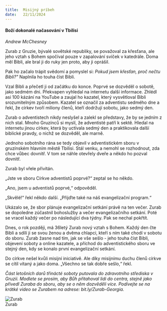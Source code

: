 ```yaml
---
title:  Misijný príbeh
date:   22/11/2024
---
```


#### Boží dokonalé načasování v Tbilisi

_Andrew McChesney_

Zurab z Gruzie, bývalé sovětské republiky, se považoval za křesťana, ale jeho vztah s Bohem spočíval pouze v zapalování svíček v katedrále. Doma měl Bibli, ale bral ji do ruky jen proto, aby ji oprášil.

Pak ho začalo trápit svědomí a pomyslel si: _Pokud jsem křesťan, proč nečtu Bibli?"_ Naplnila ho touha číst Bibli.

Vzal Bibli a přečetl ji od začátku do konce. Poprvé se dozvěděl o sobotě, jako sedmém dni. Překvapen vyhledal na internetu další informace. Zhlédl asi 100 kázání na YouTube a zaujal ho kazatel, který vysvětloval Bibli srozumitelným způsobem. Kazatel se označil za adventistu sedmého dne a řekl, že církev tvoří miliony členů, kteří dodržují sobotu, jako sedmý den.

Zurab o adventistech nikdy neslyšel a zalekl se představy, že by se jedním z nich stal. Mnoho Gruzínců si myslí, že adventisté patří k sektě. Hledal na internetu jinou církev, která by uctívala sedmý den a praktikovala další biblické pravdy, o nichž se dozvěděl, ale marně.

Jednoho sobotního rána se tedy objevil v adventistickém sboru v gruzínském hlavním městě Tbilisi. Stál venku, a nemohl se rozhodnout, zda chce vůbec dovnitř. V tom se náhle otevřely dveře a někdo ho pozval dovnitř.

Zurab byl vřele přivítán.

„Jste ve sboru Církve adventistů poprvé?“ zeptal se ho někdo.

„Ano, jsem u adventistů poprvé,“ odpověděl.

„Skvělé!“ řekl někdo další. „Přijďte také na náš evangelizační program.“

Ukázalo se, že sbor plánuje evangelizační setkání právě na ten večer. Zurab se dopoledne zúčastnil bohoslužby a večer evangelizačního setkání. Poté se vracel každý večer po následující dva týdny. Pak se nechal pokřtít.

Dnes, o rok později, má 36letý Zurab nový vztah s Bohem. Každý den čte Bibli a sdílí ji se svou ženou a dvěma chlapci, kteří s ním také chodí v sobotu do sboru. Zurab žasne nad tím, jak se vše sešlo - jeho touha číst Bibli, objevení soboty a online kazatele, a příchod do adventistického sboru ve stejný den, kdy se konalo první evangelizační setkání.

Do církve nešel kvůli misijní iniciativě. Ale díky misijnímu duchu členů církve se cítil vítaný a jako doma. „Všechno se tak dobře sešlo,“ řekl.

_Část letošních darů třinácté soboty putovala do zdravotního střediska v Gruzii. Modlete se prosím, aby Bůh přitahoval lidi do centra, stejně jako přivedl Zuraba do sboru, aby se o něm dozvěděli více. Podívejte se na krátké video se Zurabem na adrese: bit.ly/Zurab-Georgia._

![Zurab](https://sabbath-school-resources-assets.adventech.io/sk/ss/2024-04/08/picture08.jpg)  
Zurab
